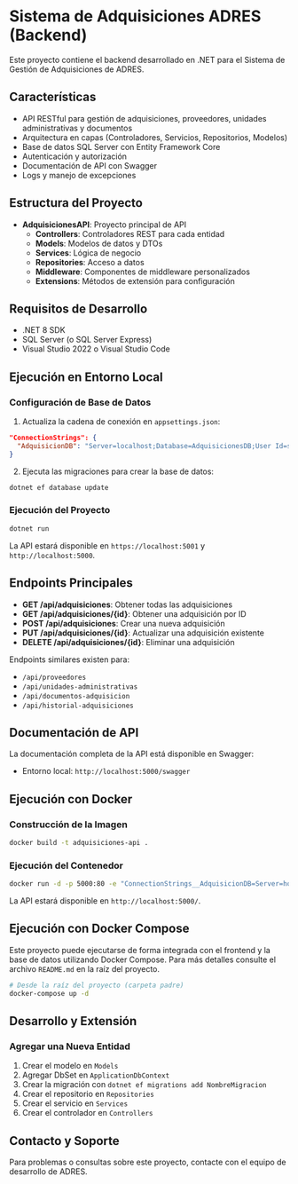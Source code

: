 # Sistema de Adquisiciones ADRES (Backend)

Este proyecto contiene el backend desarrollado en .NET para el Sistema de Gestión de Adquisiciones de ADRES.

## Características

- API RESTful para gestión de adquisiciones, proveedores, unidades administrativas y documentos
- Arquitectura en capas (Controladores, Servicios, Repositorios, Modelos)
- Base de datos SQL Server con Entity Framework Core
- Autenticación y autorización
- Documentación de API con Swagger
- Logs y manejo de excepciones

## Estructura del Proyecto

- **AdquisicionesAPI**: Proyecto principal de API
  - **Controllers**: Controladores REST para cada entidad
  - **Models**: Modelos de datos y DTOs
  - **Services**: Lógica de negocio
  - **Repositories**: Acceso a datos
  - **Middleware**: Componentes de middleware personalizados
  - **Extensions**: Métodos de extensión para configuración

## Requisitos de Desarrollo

- .NET 8 SDK
- SQL Server (o SQL Server Express)
- Visual Studio 2022 o Visual Studio Code

## Ejecución en Entorno Local

### Configuración de Base de Datos

1. Actualiza la cadena de conexión en `appsettings.json`:

```json
"ConnectionStrings": {
  "AdquisicionDB": "Server=localhost;Database=AdquisicionesDB;User Id=sa;Password=YourPassword;TrustServerCertificate=true;"
}
```

2. Ejecuta las migraciones para crear la base de datos:

```bash
dotnet ef database update
```

### Ejecución del Proyecto

```bash
dotnet run
```

La API estará disponible en `https://localhost:5001` y `http://localhost:5000`.

## Endpoints Principales

- **GET /api/adquisiciones**: Obtener todas las adquisiciones
- **GET /api/adquisiciones/{id}**: Obtener una adquisición por ID
- **POST /api/adquisiciones**: Crear una nueva adquisición
- **PUT /api/adquisiciones/{id}**: Actualizar una adquisición existente
- **DELETE /api/adquisiciones/{id}**: Eliminar una adquisición

Endpoints similares existen para:
- `/api/proveedores`
- `/api/unidades-administrativas`
- `/api/documentos-adquisicion`
- `/api/historial-adquisiciones`

## Documentación de API

La documentación completa de la API está disponible en Swagger:
- Entorno local: `http://localhost:5000/swagger`

## Ejecución con Docker

### Construcción de la Imagen

```bash
docker build -t adquisiciones-api .
```

### Ejecución del Contenedor

```bash
docker run -d -p 5000:80 -e "ConnectionStrings__AdquisicionDB=Server=host.docker.internal;Database=AdquisicionesDB;User Id=sa;Password=YourPassword;TrustServerCertificate=true;" --name adquisiciones-api adquisiciones-api
```

La API estará disponible en `http://localhost:5000/`.

## Ejecución con Docker Compose

Este proyecto puede ejecutarse de forma integrada con el frontend y la base de datos utilizando Docker Compose.
Para más detalles consulte el archivo `README.md` en la raíz del proyecto.

```bash
# Desde la raíz del proyecto (carpeta padre)
docker-compose up -d
```

## Desarrollo y Extensión

### Agregar una Nueva Entidad

1. Crear el modelo en `Models`
2. Agregar DbSet en `ApplicationDbContext`
3. Crear la migración con `dotnet ef migrations add NombreMigracion`
4. Crear el repositorio en `Repositories`
5. Crear el servicio en `Services`
6. Crear el controlador en `Controllers`

## Contacto y Soporte

Para problemas o consultas sobre este proyecto, contacte con el equipo de desarrollo de ADRES.
